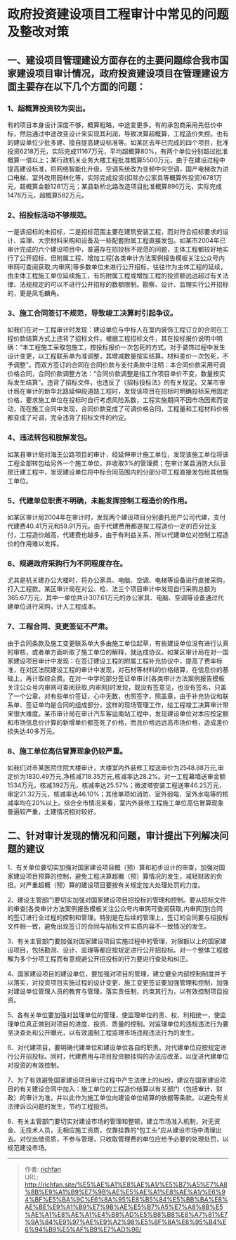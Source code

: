 # 政府投资建设项目工程审计中常见的问题及整改对策


## 一、建设项目管理建设方面存在的主要问题综合我市国家建设项目审计情况，政府投资建设项目在管理建设方面主要存在以下几个方面的问题：

### 1、超概算投资较为突出。

有的项目本身设计深度不够，概算粗略，中途变更多。有的承包商采用先低价中标，然后通过中途改变设计来实现其利润，导致决算超概算，工程造价失控。也有的建设单位少批多建、擅自提高建设标准等。如某区去年已完成的四个项目，批准投资6218万元，实际完成11167万元，平均超概算80%，有两个单位分别超过批准概算一倍以上；某行政机关业务大楼工程批准概算5500万元，由于在建设过程中提高建设标准，将网络智能化升级，空调系统改为变频中央空调，国产电梯改为进口电梯，室外改用园林化等，实际完成投资(扣除办公家具等概算外投资)6781万元，超概算金额1281万元；某县新桥北路改造项目批准概算896万元，实际完成1478万元，超概算582万元。

### 2、招投标活动不够规范。

一是该招标的未招标，二是招标范围主要在建筑安装工程，而对符合招标要求的设计、监理、大宗材料采购和设备及一些配套附属工程直接发包。如某市2004年已审计完成的六个建设项目中，普遍存在招投标不规范的问题，主体工程都较好地实行了公开招标，但附属工程、增加工程[各类审计方法案例报告模板关注公众号内审网可查阅获取,内审网]等多数单位未进行公开招标，往往作为主体工程的延续，由主体工程施工单位延续施工，有的附属工程或增加工程的投资额远远超过有关法律、法规规定的可以不进行公开招标的数额限制。勘察、设计、监理实行公开招标的，更是凤毛麟角。

### 3、施工合同签订不规范，导致竣工决算时引起争议。

如我们在对一工程审计时发现：建设单位与中标人在室内装饰工程订立的合同在工程价款结算方式上违背了招标文件。根据工程招标文件，其在投标报价说明中明确：“本工程施工采取包施工，按投标报价一次包死的方式。对于装饰过程中发生设计变更，以工程联系单为准调整，其增减数量按实结算。材料差价一次包死，不予调整”。而双方签订的合同在合同价款与支付条款中注明：本合同价款采用可调价格合同，合同价款调整方法：“合同价款调整是指工作项目单价不变，数量按实际发生结算”。违背了招标文件，也违反了《招标投标法》的有关规定。又某市审计局在审计的新华北路延伸段道路工程时，发现该项目在招标时明确投标采用固定价格，要求施工单位在投标时自行考虑风险系数，工程实施期间不因市场因素而变动，而在施工合同中发现，合同价款变成了可调价格合同，工程量和工程材料价格都变成了可调，完全违背了招标文件的约定。

### 4、违法转包和肢解发包。

如某县审计局对海王公路项目的审计，经延伸审计施工单位，发现该施工单位将该工程全部转包给另外一个施工单位，并收取3%的管理费；在审计某县消防大队营房迁建工程中，发现建设单位将中标合同范围内的分部分项工程直接发包给其他施工单位。

### 5、代建单位职责不明确，未能发挥控制工程造价的作用。

如某区审计局2004年在审计时，发现两个建设项目分别委托房产公司代建，支付代建费40.41万元和59.91万元。由于代建费用都是按工程造价一定的百分比支付，工程造价越高，代建费也越多，由于有利益关系，所以代建单位对控制工程造价的作用难以发挥。

### 6、规避政府采购行为不同程度存在。

尤其是机关建办公大楼时，将办公家具、电脑、空调、电梯等设备进行直接采购，打入工程款。某区审计局在对公、检、法三个项目审计中发现自行采购总额为365.67万元，其中一单位共计307.61万元的办公家具、电脑、空调等设备通过代建单位进行采购，计入工程成本。

### 7、工程合同、变更签证不严肃。

由于合同条款及施工变更联系单大多由施工单位起草，有些建设单位没有进行认真的审核，或者单方面听取了施工单位的解释，就达成协议。如某区审计局在对一国家建设项目审计中发现：在签订建设工程的附属工程补充协议中，提高了费率标准，在对区法院建设工程的审计中发现，对石材等材料的价格结算，在信息价的基础上，再计取综合费。在对一中学的部分签证单审计[各类审计方法案例报告模板关注公众号内审网可查阅获取,内审网]时发现，既没有签意见，也没有签名，只盖了一个公章，对有些单价签证，心中无数，也照签字，照盖章，由于补充协议和联系单、签证单均是合同的组成部分，这样的现场管理工作，给工程竣工决算审计带来很大难度。某市审计局在审计汽车客运南站工程中，发现建设单位对本应按定额和市场信息价计算的新增单价都签死了价格，而且价格远远高市场价格，造成差价损失达40多万元。

### 8、施工单位高估冒算现象仍较严重。

如我们对市某医院住院大楼审计，大楼室内外装修工程送审价为2548.88万元,审定价为1830.49万元,净核减718.35万元,核减率达28.2%。对一工程幕墙送审金额1534万元，核减392万元，核减率达25.57%；微波塔安装工程送审46.25万元，审定21.32万元，核减率达46.10%；其他单项如消防、室外弱电、室外水电等的核减率均在20%以上。综合全市情况来看，室内外装修工程施工单位高估冒算现象普遍较严重，土建情况相对较好。

## 二、针对审计发现的情况和问题，审计提出下列解决问题的建议

1、有关单位要切实加强对国家建设项目概（预）算和初步设计的审查，加强对国家建设项目预算的控制，避免工程决算超概（预）算情况的发生，减轻财政的负担。对严重超概（预）算的建设项目要按有关规定加大处理处罚的力度。

2、建设主管部门要切实加强对国家建设项目招投标的管理和控制。要从招标文件的审查[各类审计方法案例报告模板关注公众号内审网可查阅获取,内审网]到合同的签订进行全过程的控制和管理。特别是在后续的管理上，签订的合同要与招投标文件相一致，避免出现签订的合同与招标文件实质内容不一致情况的发生。

3、有关主管部门要加强对国家建设项目实施过程中的管理，对限额以上的国家建设项目，包括勘测、设计、监理等都应按规定进行公开招投标。对一个整体工程肢解为多个分项工程而有意规避公开招投标的行为要进行查处和纠正。

4、国家建设项目的建设单位，要加强对项目的管理，建立健全内部控制制度并予以落实，对投资项目实施过程的设计变更、施工变更签证要加强管理和控制，加强对建设单位管理人员的教育与管理，落实责任制，约束其行为，以有效控制项目投资。

5、各有关单位要加强对监理单位的管理，使监理单位的责、权、利相统一，使监理单位真正做到对项目的进度、投资、质量的控制。对监理单位的违规违法行为要坚决查处和公开曝光，以有效遏制工程监理市场违规违法行为的发生。

6、对代建项目，要明确代建单位和建设单位各自的职责。对代建单位应按规定进行公开招投标。同时，代建费用与项目投资额挂钩的办法应改革，以促进代建单位对投资的有效控制。

7、为了有效避免国家建设项目审计过程中产生法律上的纠纷，建议在国家建设项目的有关建设合同中加入：施工单位的工程造价结算以有关部门（包括审计、财政）的审计为准，并以此作为施工单位向建设单位结算的依据等条款。以避免有关法律诉讼问题的发生，节约工程投资。

8、有关主管部门要切实对建设市场的管理和整顿，建立市场准入机制，对无资金、无技术人员，无相应施工资质，仅靠挂靠的“包工头”应从建设市场中清理出去。对仅出借资质，不参与管理，只收取管理费的单位应给予必要的处理处罚，以规范建设市场。

---

> 作者: [richfan](https://richfan.site/)  
> URL: http://richfan.site/%E5%AE%A1%E8%AE%A1/%E5%B7%A5%E7%A8%8B%E9%A1%B9%E7%9B%AE%E5%AE%A1%E8%AE%A1/%E6%94%BF%E5%BA%9C%E6%8A%95%E8%B5%84%E5%BB%BA%E8%AE%BE%E9%A1%B9%E7%9B%AE%E5%B7%A5%E7%A8%8B%E5%AE%A1%E8%AE%A1%E4%B8%AD%E5%B8%B8%E8%A7%81%E7%9A%84%E9%97%AE%E9%A2%98%E5%8F%8A%E6%95%B4%E6%94%B9%E5%AF%B9%E7%AD%96/  

